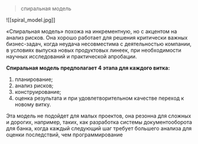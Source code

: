 > спиральная модель

![[spiral_model.jpg]]

«Спиральная модель» похожа на инкрементную, но с акцентом на анализ рисков. Она хорошо работает для решения критически важных бизнес-задач, когда неудача несовместима с деятельностью компании, в условиях выпуска новых продуктовых линеек, при необходимости научных исследований и практической апробации.

**Спиральная модель предполагает 4 этапа для каждого витка:**  

1. планирование;
2. анализ рисков;
3. конструирование;
4. оценка результата и при удовлетворительном качестве переход к новому витку.

Эта модель не подойдет для малых проектов, она резонна для сложных и дорогих, например, таких, как разработка системы документооборота для банка, когда каждый следующий шаг требует большего анализа для оценки последствий, чем программирование